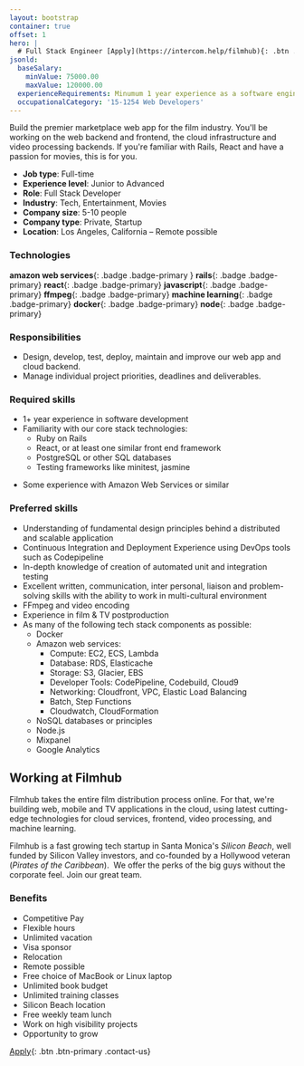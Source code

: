 ```yaml
---
layout: bootstrap
container: true
offset: 1
hero: |
  # Full Stack Engineer [Apply](https://intercom.help/filmhub){: .btn .btn-outline-warning .ml-5 .contact-us}
jsonld:
  baseSalary:
    minValue: 75000.00
    maxValue: 120000.00
  experienceRequirements: Minumum 1 year experience as a software engineer
  occupationalCategory: '15-1254 Web Developers'
---
```

Build the premier marketplace web app for the film industry. You'll be working on the web backend and frontend, the cloud infrastructure and video processing backends. If you're familiar with Rails, React and have a passion for movies, this is for you.

- **Job type**: Full-time
- **Experience level**: Junior to Advanced
- **Role**: Full Stack Developer
- **Industry**: Tech, Entertainment, Movies
- **Company size**: 5-10 people
- **Company type**: Private, Startup
- **Location**: Los Angeles, California &ndash; Remote possible

### Technologies

**amazon web services**{: .badge .badge-primary }
**rails**{: .badge .badge-primary}
**react**{: .badge .badge-primary}
**javascript**{: .badge .badge-primary}
**ffmpeg**{: .badge .badge-primary}
**machine learning**{: .badge .badge-primary}
**docker**{: .badge .badge-primary}
**node**{: .badge .badge-primary}

### Responsibilities

- Design, develop, test, deploy, maintain and improve our web app and cloud backend.
- Manage individual project priorities, deadlines and deliverables.

### Required skills

- 1+ year experience in software development
- Familiarity with our core stack technologies:
  + Ruby on Rails
  + React, or at least one similar front end framework
  + PostgreSQL or other SQL databases
  + Testing frameworks like minitest, jasmine
+ Some experience with Amazon Web Services or similar

### Preferred skills

- Understanding of fundamental design principles behind a distributed and scalable application
- Continuous Integration and Deployment Experience using DevOps tools such as Codepipeline
- In-depth knowledge of creation of automated unit and integration testing
- Excellent written, communication, inter personal, liaison and problem-solving skills with the ability to work in multi-cultural environment
- FFmpeg and video encoding
- Experience in film & TV postproduction
- As many of the following tech stack components as possible:
  + Docker
  + Amazon web services:
    + Compute: EC2, ECS, Lambda
    + Database: RDS, Elasticache
    + Storage: S3, Glacier, EBS
    + Developer Tools: CodePipeline, Codebuild, Cloud9
    + Networking: Cloudfront, VPC, Elastic Load Balancing
    + Batch, Step Functions
    + Cloudwatch, CloudFormation
  + NoSQL databases or principles
  + Node.js
  + Mixpanel
  + Google Analytics

## Working at Filmhub

Filmhub takes the entire film distribution process online. For that, we're building web, mobile and TV applications in the cloud, using latest cutting-edge technologies for cloud services, frontend, video processing, and machine learning.

Filmhub is a fast growing tech startup in Santa Monica's _Silicon Beach_, well funded by Silicon Valley investors, and co-founded by a Hollywood veteran (_Pirates of the Caribbean_).  We offer the perks of the big guys without the corporate feel. Join our great team.

### Benefits

- Competitive Pay
- Flexible hours
- Unlimited vacation
- Visa sponsor
- Relocation
- Remote possible
- Free choice of MacBook or Linux laptop
- Unlimited book budget
- Unlimited training classes
- Silicon Beach location
- Free weekly team lunch
- Work on high visibility projects
- Opportunity to grow

[Apply](https://intercom.help/filmhub){: .btn .btn-primary .contact-us}
